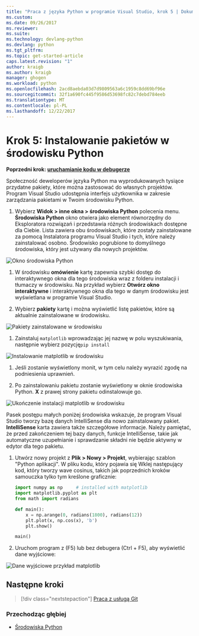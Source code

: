 ```yaml
---
title: "Praca z języka Python w programie Visual Studio, krok 5 | Dokumentacja firmy Microsoft"
ms.custom: 
ms.date: 09/26/2017
ms.reviewer: 
ms.suite: 
ms.technology: devlang-python
ms.devlang: python
ms.tgt_pltfrm: 
ms.topic: get-started-article
caps.latest.revision: "1"
author: kraigb
ms.author: kraigb
manager: ghogen
ms.workload: python
ms.openlocfilehash: 2acd8aebda03d7d9809563a6c1959c8dd69bf96e
ms.sourcegitcommit: 32f1a690fc445f9586d53698fc82c7debd784eeb
ms.translationtype: MT
ms.contentlocale: pl-PL
ms.lasthandoff: 12/22/2017
---
```

# <a name="step-5-installing-packages-in-your-python-environment"></a>Krok 5: Instalowanie pakietów w środowisku Python

**Poprzedni krok: [uruchamianie kodu w debugerze](vs-tutorial-01-04.md)**

Społeczność deweloperów języka Python ma wyprodukowanych tysiące przydatne pakiety, które można zastosować do własnych projektów. Program Visual Studio udostępnia interfejs użytkownika w zakresie zarządzania pakietami w Twoim środowisku Python.

1. Wybierz **Widok > inne okna > środowiska Python** polecenia menu. **Środowiska Python** okno otwiera jako element równorzędny do Eksploratora rozwiązań i przedstawia różnych środowiskach dostępne dla Ciebie. Lista zawiera obu środowiskach, które zostały zainstalowane za pomocą Instalatora programu Visual Studio i tych, które należy zainstalować osobno. Środowisko pogrubione to domyślnego środowiska, który jest używany dla nowych projektów.

  ![Okno środowiska Python](media/environments-default-view-blue.png)

1. W środowisku **omówienie** kartę zapewnia szybki dostęp do interaktywnego okna dla tego środowiska wraz z folderu instalacji i tłumaczy w środowisku. Na przykład wybierz **Otwórz okno interaktywne** i interaktywnego okna dla tego w danym środowisku jest wyświetlana w programie Visual Studio.

1. Wybierz **pakiety** kartę i można wyświetlić listę pakietów, które są aktualnie zainstalowane w środowisku.

  ![Pakiety zainstalowane w środowisku](media/environments-installed-packages-blue.png)

1. Zainstaluj `matplotlib` wprowadzając jej nazwę w polu wyszukiwania, następnie wybierz pozycję`pip install`

  ![Instalowanie matplotlib w środowisku](media/environments-add-matplotlib1.png)

1. Jeśli zostanie wyświetlony monit, w tym celu należy wyrazić zgodę na podniesienia uprawnień.
 
1. Po zainstalowaniu pakietu zostanie wyświetlony w oknie środowiska Python. **X** z prawej strony pakietu odinstalowuje go. 

  ![Ukończenie instalacji matplotlib w środowisku](media/environments-add-matplotlib2.png)

  Pasek postępu małych poniżej środowiska wskazuje, że program Visual Studio tworzy bazę danych IntelliSense dla nowo zainstalowany pakiet. **IntelliSense** karta zawiera także szczegółowe informacje. Należy pamiętać, że przed zakończeniem tej bazy danych, funkcje IntelliSense, takie jak automatyczne uzupełnianie i sprawdzanie składni nie będzie aktywny w edytor dla tego pakietu.

1. Utwórz nowy projekt z **Plik > Nowy > Projekt**, wybierając szablon "Python aplikacji". W pliku kodu, który pojawia się Wklej następujący kod, który tworzy wave cosinus, takich jak poprzednich kroków samouczka tylko tym kreślone graficznie:

    ```python
    import numpy as np     # installed with matplotlib
    import matplotlib.pyplot as plt
    from math import radians

    def main():
        x = np.arange(0, radians(1800), radians(12))
        plt.plot(x, np.cos(x), 'b')
        plt.show()

    main()
    ```

1. Uruchom program z (F5) lub bez debugera (Ctrl + F5), aby wyświetlić dane wyjściowe:

  ![Dane wyjściowe przykład matplotlib](media/environments-add-matplotlib3.png)

## <a name="next-steps"></a>Następne kroki

> [!div class="nextstepaction"]
> [Praca z usługą Git](vs-tutorial-01-06.md)

### <a name="going-deeper"></a>Przechodząc głębiej

- [Środowiska Python](python-environments.md)
